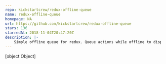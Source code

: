```yaml
---
repo: kickstartcrew/redux-offline-queue
name: redux-offline-queue
homepage: NA
url: https://github.com/kickstartcrew/redux-offline-queue
stars: 136
starredAt: 2018-11-04T20:47:20Z
description: |-
    Simple offline queue for redux. Queue actions while offline to dispatch the requests upon connectivity.
---
```


[object Object]
